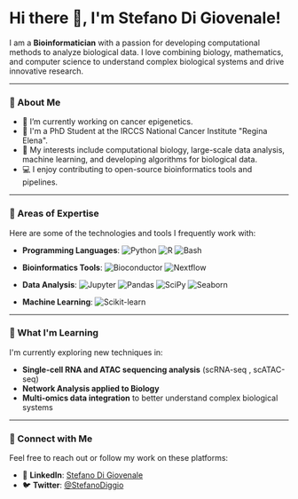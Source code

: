 # Hi there 👋, I'm Stefano Di Giovenale!

I am a **Bioinformatician** with a passion for developing computational methods to analyze biological data. I love combining biology, mathematics, and computer science to understand complex biological systems and drive innovative research.

---

### 🧬 About Me
- 🌱 I’m currently working on cancer epigenetics.
- 💼 I'm a PhD Student at the IRCCS National Cancer Institute "Regina Elena".
- 🧠 My interests include computational biology, large-scale data analysis, machine learning, and developing algorithms for biological data.
- 💻 I enjoy contributing to open-source bioinformatics tools and pipelines.

---

### 🔬 Areas of Expertise
Here are some of the technologies and tools I frequently work with:

- **Programming Languages**:
  ![Python](https://img.shields.io/badge/-Python-333?style=flat&logo=python)
  ![R](https://img.shields.io/badge/-R-333?style=flat&logo=r)
  ![Bash](https://img.shields.io/badge/-Bash-333?style=flat&logo=gnu-bash)

- **Bioinformatics Tools**:
  ![Bioconductor](https://img.shields.io/badge/-Bioconductor-333?style=flat&logo=bioconductor)
  ![Nextflow](https://img.shields.io/badge/-Nextflow-333?style=flat&logo=nextflow)

- **Data Analysis**:
  ![Jupyter](https://img.shields.io/badge/-Jupyter-333?style=flat&logo=jupyter)
  ![Pandas](https://img.shields.io/badge/-Pandas-333?style=flat&logo=pandas)
  ![SciPy](https://img.shields.io/badge/-SciPy-333?style=flat&logo=scipy)
  ![Seaborn](https://img.shields.io/badge/-Seaborn-333?style=flat&logo=seaborn)
  
- **Machine Learning**:
  ![Scikit-learn](https://img.shields.io/badge/-Scikit--learn-333?style=flat&logo=scikit-learn)

---

### 🌱 What I'm Learning
I'm currently exploring new techniques in:
- **Single-cell RNA and ATAC sequencing analysis** (scRNA-seq , scATAC-seq)
- **Network Analysis applied to Biology**
- **Multi-omics data integration** to better understand complex biological systems

---

### 🔗 Connect with Me
Feel free to reach out or follow my work on these platforms:

- 💼 **LinkedIn**: [Stefano Di Giovenale](https://www.linkedin.com/in/stefano-di-giovenale-bioinformatician/)
- 🐦 **Twitter**: [@StefanoDiggio](https://twitter.com/StefanoDiggio)
